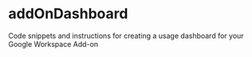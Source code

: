 # addOnDashboard
Code snippets and instructions for creating a usage dashboard for your Google Workspace Add-on
